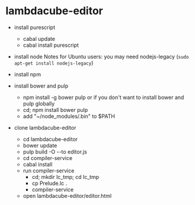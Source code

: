 # lambdacube-editor

* install purescript
  - cabal update
  - cabal install purescript

* install node
  Notes for Ubuntu users: you may need nodejs-legacy (`sudo apt-get install nodejs-legacy`)
* install npm
* install bower and pulp
  - npm install -g bower pulp
  or if you don't want to install bower and pulp globally
  - cd; npm install bower pulp
  - add "~/node_modules/.bin"  to $PATH

* clone lambdacube-editor
  - cd lambdacube-editor
  - bower update
  - pulp build -O --to editor.js
  - cd compiler-service
  - cabal install
  - run compiler-service
    - cd; mkdir lc_tmp; cd lc_tmp
    - cp Prelude.lc .
    - compiler-service
  - open lambdacube-editor/editor.html

